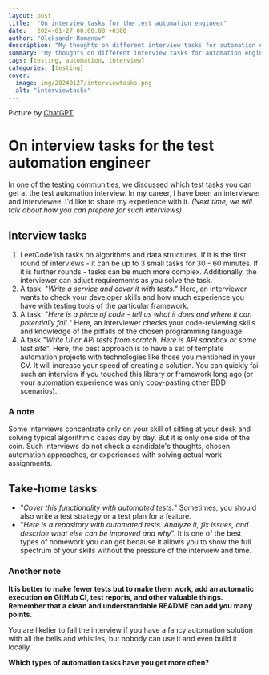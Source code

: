 ```yaml
---
layout: post
title:  "On interview tasks for the test automation engineer"
date:   2024-01-27 00:00:00 +0300
author: "Oleksandr Romanov"
description: "My thoughts on different interview tasks for automation engineer"
summary: "My thoughts on different interview tasks for automation engineer"
tags: [testing, automation, interview]
categories: [testing]
cover:
  image: img/20240127/interviewtasks.png
  alt: "interviewtasks"
---
```


Picture by [ChatGPT](https://chat.openai.com/)

# On interview tasks for the test automation engineer 
  
In one of the testing communities, we discussed which test tasks you can get at the test automation interview.
In my career, I have been an interviewer and interviewee. I'd like to share my experience with it. 
*(Next time, we will talk about how you can prepare for such interviews)*

## Interview tasks

1. LeetCode'ish tasks on algorithms and data structures. If it is the first round of interviews - it can be up to 3 small tasks for 30 - 60 minutes. If it is further rounds - tasks can be much more complex. Additionally, the interviewer can adjust requirements as you solve the task.
2. A task: "*Write a service and cover it with tests.*" Here, an interviewer wants to check your developer skills and how much experience you have with testing tools of the particular framework.
3. A task: "*Here is a piece of code - tell us what it does and where it can potentially fail.*" Here, an interviewer checks your code-reviewing skills and knowledge of the pitfalls of the chosen programming language.
4. A task "*Write UI or API tests from scratch. Here is API sandbox or some test site*". Here, the best approach is to have a set of template automation projects with technologies like those you mentioned in your CV. It will increase your speed of creating a solution. You can quickly fail such an interview if you touched this library or framework long ago (or your automation experience was only copy-pasting other BDD scenarios).

### A note
Some interviews concentrate only on your skill of sitting at your desk and solving typical algorithmic cases day by day. But it is only one side of the coin. Such interviews do not check a candidate's thoughts, chosen automation approaches, or experiences with solving actual work assignments.

## Take-home tasks
- "*Cover this functionality with automated tests.*" Sometimes, you should also write a test strategy or a test plan for a feature.
- "*Here is a repository with automated tests. Analyze it, fix issues, and describe what else can be improved and why*". It is one of the best types of homework you can get because it allows you to show the full spectrum of your skills without the pressure of the interview and time.

### Another note

**It is better to make fewer tests but to make them work, add an automatic execution on GitHub CI, test reports, and other valuable things. Remember that a clean and understandable README can add you many points.**

You are likelier to fail the interview if you have a fancy automation solution with all the bells and whistles, but nobody can use it and even build it locally.


**Which types of automation tasks have you get more often?**